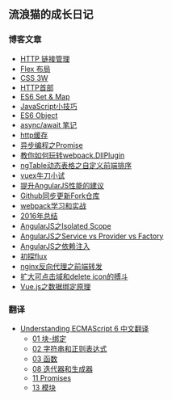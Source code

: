 ## 流浪猫的成长日记

### 博客文章

 - [HTTP 链接管理][1]
 - [Flex 布局][2]
 - [CSS 3W][3]
 - [HTTP首部][4]
 - [ES6 Set & Map][5]
 - [JavaScript小技巧][6]
 - [ES6 Object][7]
 - [async/await 笔记][8]
 - [http缓存][9]
 - [异步编程之Promise][10]
 - [教你如何玩转webpack.DllPlugin][11]
 - [ngTable动态表格之自定义前端排序][12]
 - [vuex牛刀小试][13]
 - [提升AngularJS性能的建议][14]
 - [Github同步更新Fork仓库][15]
 - [webpack学习和实战][16]
 - [2016年总结][17]
 - [AngularJS之Isolated Scope][18]
 - [AngularJS之Service vs Provider vs Factory][19]
 - [AngularJS之依赖注入][20]
 - [初探flux][21]
 - [nginx反向代理之前端转发][22]
 - [扩大可点击域和delete icon的搏斗][23]
 - [Vue.js之数据绑定原理][24]

### 翻译

 - [Understanding ECMAScript 6 中文翻译][25]
    - [01 块-绑定][26]
    - [02 字符串和正则表达式][27]
    - [03 函数][28]
    - [08 迭代器和生成器][29]
    - [11 Promises][30]
    - [13 模块][31]


  [1]: https://github.com/superpig/blog/issues/17
  [2]: https://github.com/superpig/blog/issues/16
  [3]: https://github.com/superpig/blog/issues/15
  [4]: https://github.com/superpig/blog/issues/14
  [5]: https://github.com/superpig/blog/issues/13
  [6]: https://github.com/superpig/blog/issues/12
  [7]: https://github.com/superpig/blog/issues/11
  [8]: https://github.com/superpig/blog/issues/10
  [9]: https://github.com/superpig/blog/issues/8
  [10]: https://github.com/superpig/blog/issues/7
  [11]: https://github.com/superpig/blog/issues/6
  [12]: https://github.com/superpig/blog/issues/5
  [13]: https://github.com/superpig/blog/issues/4
  [14]: https://github.com/superpig/blog/issues/3
  [15]: https://github.com/superpig/blog/issues/2
  [16]: https://github.com/superpig/blog/issues/1
  [17]: https://github.com/superpig/blog/blob/master/201701/01.md
  [18]: https://github.com/superpig/blog/blob/master/201609/01.md
  [19]: https://github.com/superpig/blog/blob/master/201608/02.md
  [20]: https://github.com/superpig/blog/blob/master/201608/01.md
  [21]: https://github.com/superpig/blog/blob/master/201603/01.md
  [22]: https://github.com/superpig/blog/blob/master/201602/01.md
  [23]: https://github.com/superpig/blog/blob/master/201601/01.md
  [24]: https://github.com/superpig/blog/blob/master/201601/02.md
  [25]: https://github.com/superpig/understandinges6
  [26]: https://github.com/superpig/understandinges6/blob/master/01-%E5%9D%97-%E7%BB%91%E5%AE%9A.md
  [27]: https://github.com/superpig/understandinges6/blob/master/02-%E5%AD%97%E7%AC%A6%E4%B8%B2%E5%92%8C%E6%AD%A3%E5%88%99%E8%A1%A8%E8%BE%BE%E5%BC%8F.md
  [28]: https://github.com/superpig/understandinges6/blob/master/03-%E5%87%BD%E6%95%B0.md
  [29]: https://github.com/superpig/understandinges6/blob/master/08-%E8%BF%AD%E4%BB%A3%E5%99%A8%E5%92%8C%E7%94%9F%E6%88%90%E5%99%A8.md
  [30]: https://github.com/superpig/understandinges6/blob/master/11-Promises.md
  [31]: https://github.com/superpig/understandinges6/blob/master/13-%E6%A8%A1%E5%9D%97.md